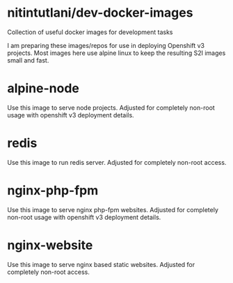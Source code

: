 # nitintutlani/dev-docker-images
Collection of useful docker images for development tasks

I am preparing these images/repos for use in deploying Openshift v3 projects. Most images here use alpine linux to keep the resulting S2I images small and fast.

# alpine-node
  Use this image to serve node projects. Adjusted for completely non-root usage with openshift v3 deployment details.

# redis
  Use this image to run redis server. Adjusted for completely non-root access.

# nginx-php-fpm
  Use this image to serve nginx php-fpm websites. Adjusted for completely non-root usage with openshift v3 deployment details.

# nginx-website
  Use this image to serve nginx based static websites. Adjusted for completely non-root access.
